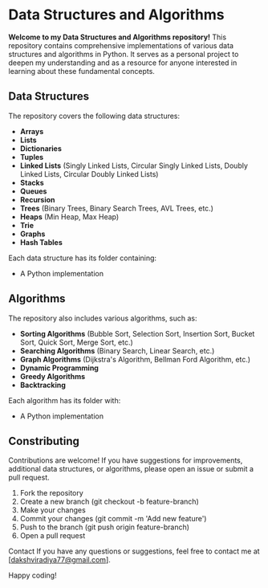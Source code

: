 # Data Structures and Algorithms

**Welcome to my Data Structures and Algorithms repository!** 
This repository contains comprehensive implementations of various data structures and algorithms in Python. It serves as a personal project to deepen my understanding and as a resource for anyone interested in learning about these fundamental concepts.

## Data Structures
The repository covers the following data structures:

- **Arrays**
- **Lists**
- **Dictionaries**
- **Tuples**
- **Linked Lists** (Singly Linked Lists, Circular Singly Linked Lists, Doubly Linked Lists, Circular Doubly Linked Lists)
- **Stacks**
- **Queues**
- **Recursion**
- **Trees** (Binary Trees, Binary Search Trees, AVL Trees, etc.)
- **Heaps** (Min Heap, Max Heap)
- **Trie**
- **Graphs**
- **Hash Tables**

Each data structure has its folder containing:
- A Python implementation

## Algorithms

The repository also includes various algorithms, such as:

- **Sorting Algorithms** (Bubble Sort, Selection Sort, Insertion Sort, Bucket Sort, Quick Sort, Merge Sort, etc.)
- **Searching Algorithms** (Binary Search, Linear Search, etc.)
- **Graph Algorithms** (Dijkstra's Algorithm, Bellman Ford Algorithm, etc.)
- **Dynamic Programming**
- **Greedy Algorithms**
- **Backtracking**

Each algorithm has its folder with: 
- A Python implementation

## Constributing

Contributions are welcome! If you have suggestions for improvements, additional data structures, or algorithms, please open an issue or submit a pull request.

1. Fork the repository
2. Create a new branch (git checkout -b feature-branch)
3. Make your changes
4. Commit your changes (git commit -m 'Add new feature')
5. Push to the branch (git push origin feature-branch)
6. Open a pull request

Contact
If you have any questions or suggestions, feel free to contact me at [dakshviradiya77@gmail.com].

Happy coding!

